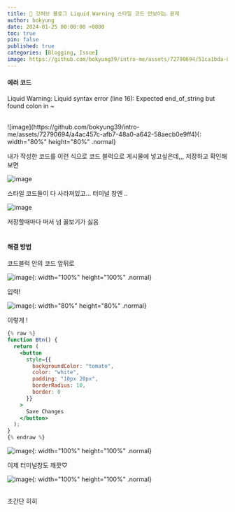 ```yaml
---
title: 🔨 깃허브 블로그 Liquid Warning 스타일 코드 안보이는 문제
author: bokyung
date: 2024-01-25 00:00:00 +0800
toc: true
pin: false
published: true
categories: [Blogging, Issue]
image: https://github.com/bokyung39/intro-me/assets/72790694/51ca1bda-08b1-4939-a975-36c4bd0ffd1e
---
```


#### **에러 코드**

Liquid Warning: Liquid syntax error (line 16): Expected end_of_string but found colon in ~

<br>
![image](https://github.com/bokyung39/intro-me/assets/72790694/a4ac457c-afb7-48a0-a642-58aecb0e9ff4){: width="80%" height="80%" .normal}

내가 작성한 코드를 이런 식으로 코드 블럭으로 게시물에 넣고싶은데,,,
저장하고 확인해보면

![image](https://github.com/bokyung39/intro-me/assets/72790694/3dee87df-f481-42f1-9ed6-734ce6eb8b52)

스타일 코드들이 다 사라져있고...
터미널 창엔 ..

![image](https://github.com/bokyung39/intro-me/assets/72790694/6cfdb12a-86d1-4552-9f70-d3abd05bf135)

저장할때마다 떠서 넘 꼴보기가 싫음
<br>
<br>

#### **해결 방법**

코드블럭 안의 코드 앞뒤로

![image](https://github.com/bokyung39/intro-me/assets/72790694/05a276a9-5980-4193-a11f-d09f73585d81){: width="100%" height="100%" .normal}

입력!

![image](https://github.com/bokyung39/intro-me/assets/72790694/71fe400c-e0a5-4966-b2a7-dd6faf8a5bfc){: width="80%" height="80%" .normal}

이렇게 ! <br>

```jsx
{% raw %}
function Btn() {
  return (
    <button
      style={{
        backgroundColor: "tomato",
        color: "white",
        padding: "10px 20px",
        borderRadius: 10,
        border: 0
      }}
    >
      Save Changes
    </button>
  );
}
{% endraw %}
```

![image](https://github.com/bokyung39/intro-me/assets/72790694/eabdba37-bbf9-46d9-8dfd-84bd186bab7d){: width="100%" height="100%" .normal}

이제 터미널창도 깨끗♡

![image](https://github.com/bokyung39/intro-me/assets/72790694/95b5dab9-fe7b-416c-8b1e-9d917a47f830){: width="100%" height="100%" .normal}

<br>
초간단 히히<br>
